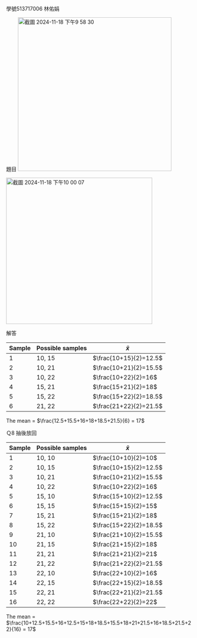 學號513717006 林佑娟

題目
<img width="416" alt="截圖 2024-11-18 下午9 58 30" src="https://github.com/user-attachments/assets/d063d2e4-66b4-4ba5-a849-27df57cb65af">


<img width="396" alt="截圖 2024-11-18 下午10 00 07" src="https://github.com/user-attachments/assets/6ee2ab23-84ea-4835-9544-cc8013d3cc40">

解答

|Sample| Possible samples |      $\bar{x}$      |         
|------| ---------------- | ------------------- | 
|  1   | 10, 15           | $\frac{10+15}{2}=12.5$ | 
|  2   | 10, 21           | $\frac{10+21}{2}=15.5$ |  
|  3   | 10, 22           | $\frac{10+22}{2}=16$   |  
|  4   | 15, 21           | $\frac{15+21}{2}=18$   |  
|  5   | 15, 22           | $\frac{15+22}{2}=18.5$ |  
|  6   | 21, 22           | $\frac{21+22}{2}=21.5$ | 

The mean = $\frac{12.5+15.5+16+18+18.5+21.5}{6} = 17$

Ｑ8 抽後放回

|Sample| Possible samples |      $\bar{x}$      |         
|------| ---------------- | ------------------- | 
|  1   | 10, 10           | $\frac{10+10}{2}=10$ | 
|  2   | 10, 15           | $\frac{10+15}{2}=12.5$ | 
|  3   | 10, 21           | $\frac{10+21}{2}=15.5$ |  
|  4   | 10, 22           | $\frac{10+22}{2}=16$   |  
|  5   | 15, 10           | $\frac{15+10}{2}=12.5$   | 
|  6   | 15, 15           | $\frac{15+15}{2}=15$   | 
|  7   | 15, 21           | $\frac{15+21}{2}=18$   |  
|  8   | 15, 22           | $\frac{15+22}{2}=18.5$ |  
|  9   | 21, 10           | $\frac{21+10}{2}=15.5$ | 
|  10  | 21, 15           | $\frac{21+15}{2}=18$ | 
|  11  | 21, 21           | $\frac{21+21}{2}=21$ | 
|  12   | 21, 22           | $\frac{21+22}{2}=21.5$ | 
|  13   | 22, 10           | $\frac{22+10}{2}=16$ | 
|  14   | 22, 15          | $\frac{22+15}{2}=18.5$ | 
|  15   | 22, 21           | $\frac{22+21}{2}=21.5$ | 
|  16   | 22, 22           | $\frac{22+22}{2}=22$ | 

The mean = $\frac{10+12.5+15.5+16+12.5+15+18+18.5+15.5+18+21+21.5+16+18.5+21.5+22}{16} = 17$
